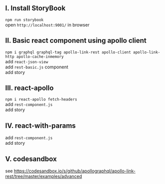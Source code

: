 ## I. Install StoryBook

`npm run storybook`  
open `http://localhost:9001/` in browser

## II. Basic react component using apollo client

`npm i graphql graphql-tag apollo-link-rest apollo-client apollo-link-http apollo-cache-inmemory`  
add `react-json-view`  
add `rest-basic.js` component  
add story

## III. react-apollo

`npm i react-apollo fetch-headers`  
add `rest-component.js`  
add story

## IV. react-with-params

add `rest-component.js`  
add story

## V. codesandbox 

see https://codesandbox.io/s/github/apollographql/apollo-link-rest/tree/master/examples/advanced